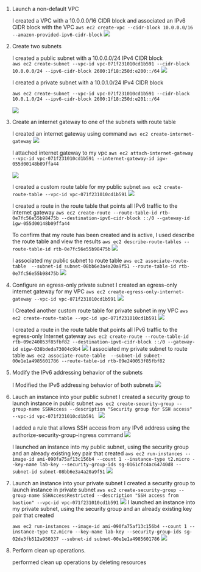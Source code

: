 1. Launch a non-default VPC

    I created a VPC with a 10.0.0.0/16 CIDR block and associated an IPv6 CIDR block with the VPC `aws ec2 create-vpc --cidr-block 10.0.0.0/16 --amazon-provided-ipv6-cidr-block`
    ![](solutions%20week%202%20lab3%20images/created%20vpc%20with%20ipv6%20.png)

2. Create two subnets 

    I created a public subnet with a 10.0.0.0/24 IPv4 CIDR block  
    `aws ec2 create-subnet --vpc-id vpc-071f231010cd1b591 --cidr-block 10.0.0.0/24 --ipv6-cidr-block 2600:1f18:250d:e200::/64`
    ![](solutions%20week%202%20lab3%20images/created%20public%20subnet%20ipv6.png)

    I created a private subnet with a 10.0.1.0/24 IPv4 CIDR block 

    `aws ec2 create-subnet --vpc-id vpc-071f231010cd1b591 --cidr-block 10.0.1.0/24 --ipv6-cidr-block 2600:1f18:250d:e201::/64`

    ![](solutions%20week%202%20lab3%20images/created%20private%20subnet%20ipv6.png)
3. Create an internet gateway to one of the subnets with route table

    I created an internet gateway using command `aws ec2 create-internet-gateway`
    ![](solutions%20week%202%20lab3%20images/created%20internet%20gateway%20.png)

    I attached internet gateway to my vpc
    `aws ec2 attach-internet-gateway --vpc-id vpc-071f231010cd1b591 --internet-gateway-id igw-055d00148b09ffa44`
 
    ![](solutions%20week%202%20lab3%20images/attach%20internet%20gateway%20to%20vpc.png)

    I created a custom route table for my public subnet 
    `aws ec2 create-route-table --vpc-id vpc-071f231010cd1b591`
    ![](solutions%20week%202%20lab3%20images/i%20created%20a%20custom%20route%20table%20for%20public%20subnet%20in%20vpc.png)

    I created a route in the route table that points all IPv6 traffic to the internet gateway `aws ec2 create-route --route-table-id rtb-0e7fc56e55b98475b --destination-ipv6-cidr-block ::/0 --gateway-id igw-055d00148b09ffa44`

    To confirm that my route has been created and is active, I used describe the route table and view the results
    `aws ec2 describe-route-tables --route-table-id rtb-0e7fc56e55b98475b`
    ![](solutions%20week%202%20lab3%20images/describe%20route%20for%20public%20route.png)

    I associated my public subnet to route table 
    `aws ec2 associate-route-table  --subnet-id subnet-08bb6e3a4a20a9f51 --route-table-id rtb-0e7fc56e55b98475b`
   ![](solutions%20week%202%20lab3%20images/associate%20route%20table%20to%20public%20subnet.png)
4. Configure an egress-only private subnet
    I created an egress-only internet gateway for my VPC
    `aws ec2 create-egress-only-internet-gateway --vpc-id vpc-071f231010cd1b591`
    ![](solutions%20week%202%20lab3%20images/created%20egress%20only%20internet%20gateway.png)

    I Created another custom route table for private subnet in my VPC
    `aws ec2 create-route-table --vpc-id vpc-071f231010cd1b591`
    ![](solutions%20week%202%20lab3%20images/created%20a%20custom%20route%20table%20for%20private%20subnet.png)

    I created a route in the route table that points all IPv6 traffic to the egress-only Internet gateway
    `aws ec2 create-route --route-table-id rtb-09e240053f85fbf82 --destination-ipv6-cidr-block ::/0 --gateway-id eigw-038bdeda73004c9b4`
   ![](solutions%20week%202%20lab3%20images/associated%20route%20private.png)
    I associated my private subnet to route table
    `aws ec2 associate-route-table  --subnet-id subnet-00e1e1a4985601786 --route-table-id rtb-09e240053f85fbf82`
    
    
5. Modify the IPv6 addressing behavior of the subnets
    
    I Modified the IPv6 addressing behavior of both subnets
    ![](solutions%20week%202%20lab3%20images/modified%20ipv6%20for%20both%20subnets.png)
6. Lauch an instance into your public subnet
    I created a security group to launch instance in public subnet
    `aws ec2 create-security-group --group-name SSHAccess --description "Security group for SSH access" --vpc-id vpc-071f231010cd1b591 `
    ![](solutions%20week%202%20lab3%20images/security%20group%20for%20public%20instance.png)

    I added a rule that allows SSH access from any IPv6 address using the authorize-security-group-ingress command
    ![](solutions%20week%202%20lab3%20images/authorize%20security%20group%20ingress%20to%20all%20ipv6.png)

    I launched an instance into my public subnet, using the security group and an already existing key pair that  created
    `aws ec2 run-instances --image-id ami-090fa75af13c156b4 --count 1 --instance-type t2.micro --key-name lab-key --security-group-ids sg-0161cfc4ac64740d8 --subnet-id subnet-08bb6e3a4a20a9f51`
    ![](solutions%20week%202%20lab3%20images/launch%20instance%20in%20public%20subnet.png)
7. Launch an instance into your private subnet
    I created a security group to launch instance in private subnet
    `aws ec2 create-security-group --group-name SSHAccessRestricted --description "SSH access from bastion" --vpc-id vpc-071f231010cd1b591`
    ![](solutions%20week%202%20lab3%20images/security%20group%20private%20imstance.png)
    I launched an instance into my private subnet, using the security group and an already existing key pair that  created

    `aws ec2 run-instances --image-id ami-090fa75af13c156b4 --count 1 --instance-type t2.micro --key-name lab-key --security-group-ids sg-02de3fb512a950337 --subnet-id subnet-00e1e1a4985601786`
    ![](solutions%20week%202%20lab3%20images/launched%20instance%20in%20private%20subnet.png)


8. Perform clean up operations.
    
    performed clean up operations by deleting resources